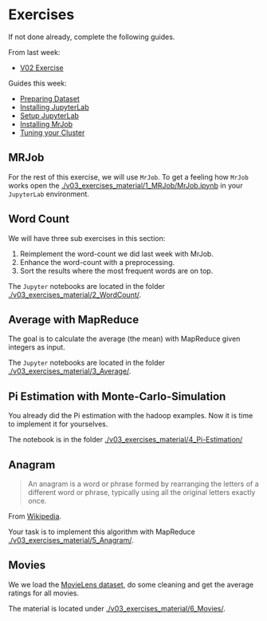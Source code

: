 # Exercises

If not done already, complete the following guides.

From last week:

- [V02 Exercise](../V02/v02_exercises.md)

Guides this week:

- [Preparing Dataset](./01_preparing_dataset.md)
- [Installing JupyterLab](./02_install_jupyterlab.md)
- [Setup JupyterLab](./03_jupyter_lab.md)
- [Installing MrJob](./04_install_mrjob.md)
- [Tuning your Cluster](./05_tuning_yarn.md)

## MRJob

For the rest of this exercise, we will use `MrJob`. To get a feeling how `MrJob` works open the [./v03_exercises_material/1_MRJob/MrJob.ipynb](./v03_exercises_material/1_MRJob/MrJob.ipynb) in your `JupyterLab` environment.

## Word Count

We will have three sub exercises in this section:

1. Reimplement the word-count we did last week with MrJob.
2. Enhance the word-count with a preprocessing.
3. Sort the results where the most frequent words are on top.

The `Jupyter` notebooks are located in the folder [./v03_exercises_material/2_WordCount/](./v03_exercises_material/2_WordCount/).

## Average with MapReduce

The goal is to calculate the average (the mean) with MapReduce given integers as input.

The `Jupyter` notebooks are located in the folder [./v03_exercises_material/3_Average/](./v03_exercises_material/3_Average/).

## Pi Estimation with Monte-Carlo-Simulation

You already did the Pi estimation with the hadoop examples. Now it is time to implement it for yourselves.

The notebook is in the folder [./v03_exercises_material/4_Pi-Estimation/](./v03_exercises_material/4_Pi-Estimation/)

## Anagram

> An anagram is a word or phrase formed by rearranging the letters of a different word or phrase, typically using all the original letters exactly once.

From [Wikipedia](https://en.wikipedia.org/wiki/Anagram).

Your task is to implement this algorithm with MapReduce [./v03_exercises_material/5_Anagram/](./v03_exercises_material/5_Anagram/).

## Movies

We we load the [MovieLens dataset](https://grouplens.org/datasets/movielens/), do some cleaning and get the average ratings for all movies.

The material is located under [./v03_exercises_material/6_Movies/](./v03_exercises_material/6_Movies/).
